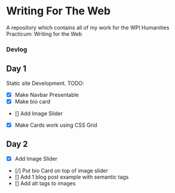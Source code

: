 # Writing For The Web
 
A repository which contains all of my work for the WPI Humanities Practicum: Writing for the Web

### Devlog

## Day 1
Static site Development. 
TODO:
- [X] Make Navbar Presentable
- [X] Make bio card
- [] Add Image Slider
- [x] Make Cards work using CSS Grid

## Day 2

- [x] Add Image Slider
- [/] Put bio Card on top of image slider
- [] Add 1 blog post example with semantic tags
- [] Add alt tags to images